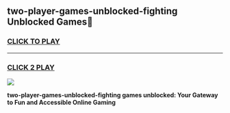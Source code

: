 
## two-player-games-unblocked-fighting Unblocked Games👋
<h3>
<a href="https://news.freeplayer.one?title=two-player-games-unblocked-fighting&ref=16F">CLICK TO PLAY</a></h3>
<hr>

<h3>
<a href="https://news.freeplayer.one?title=two-player-games-unblocked-fighting&ref=16F">CLICK 2 PLAY</a>
  
</h3>

<a href="https://news.freeplayer.one?title=two-player-games-unblocked-fighting&ref=16F/"><img src="https://clearcache.store/games.png"></a>


**two-player-games-unblocked-fighting games unblocked: Your Gateway to Fun and Accessible Online Gaming**
